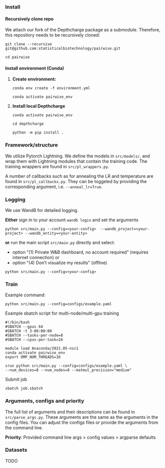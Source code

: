 ### Install

#### **Recursively clone repo**
We attach our fork of the Depthcharge package as a submodule. Therefore, this repository needs to be recursively cloned:

`git clone --recursive git@github.com:statisticalbiotechnology/pairwise.git`

`cd pairwise`

#### **Install environment (Conda)**
1. **Create environment:**

    `conda env create -f environment.yml`

    `conda activate pairwise_env`

2. **Install local Depthcharge**

    `conda activate pairwise_env`

    `cd depthcharge`

    `python -m pip install .`

### Framework/structure
We utilize Pytorch Lightning. We define the models in `src/models/`, and wrap them with Lightning modules that contain the training code. The training wrappers are found in `src/pl_wrappers.py`.

A number of callbacks such as for annealing the LR and temperature are found in `src/pl_callbacks.py`. They can be toggeled by providing the corresponding argument, i.e. `--anneal_lr=True`.

### Logging
We use WandB for detailed logging.

**Either** sign in to your account
`wandb login`
and set the arguments

`python src/main.py --config=<your-config>  --wandb_project=<your-project> --wandb_entity=<your-entity>`

**or** run the main script `src/main.py` directly and select:
* option "(1) Private W&B dashboard, no account required" (requires internet connection)
or
* option "(4) Don’t visualize my results" (offline)

`python src/main.py --config=<your-config>`

### Train 
Example command: 

`python src/main.py --config=configs/example.yaml`

Example sbatch script for multi-node/multi-gpu training

```
#!/bin/bash
#SBATCH --gpus 64
#SBATCH -t 3-00:00:00
#SBATCH --tasks-per-node=8
#SBATCH --cpus-per-task=16

module load Anaconda/2021.05-nsc1
conda activate pairwise_env
export OMP_NUM_THREADS=16

srun python src/main.py --config=configs/example.yaml \
--num_devices=8 --num_nodes=8 --matmul_precision="medium"
```
Submit job
```
sbatch job.sbatch
```
### Arguments, configs and priority
The full list of arguments and their descriptions can be found in `src/parse_args.py`. These arguments are the same as the arguments in the config files. You can adjust the configs files or provide the arguments from the command line.

**Priority**: Provided command line args > config values > argparse defaults

### Datasets
TODO
